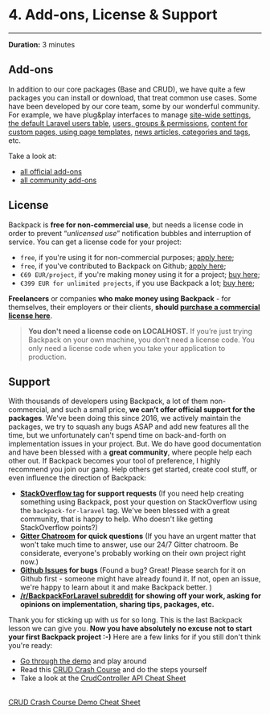 # 4. Add-ons, License & Support

---

**Duration:** 3 minutes

<a name="add-ons"></a>
## Add-ons

In addition to our core packages (Base and CRUD), we have quite a few packages you can install or download, that treat common use cases. Some have been developed by our core team, some by our wonderful community. For example, we have plug&play interfaces to manage [site-wide settings](https://github.com/Laravel-Backpack/Settings), [the default Laravel users table](https://github.com/eduardoarandah/UserManager), [users, groups & permissions](https://github.com/Laravel-Backpack/PermissionManager), [content for custom pages, using page templates](https://github.com/Laravel-Backpack/PageManager), [news articles, categories and tags](https://github.com/Laravel-Backpack/NewsCRUD), etc.

Take a look at:
- [all official add-ons](/docs/{{version}}/add-ons-official)
- [all community add-ons](/docs/{{version}}/add-ons-community)

<a name="license"></a>
## License

Backpack is **free for non-commercial use**, but needs a license code in order to prevent “_unlicensed use_” notification bubbles and interruption of service. You can get a license code for your project:
- ```free```, if you're using it for non-commercial purposes; [apply here](https://backpackforlaravel.com/pricing);
- ```free```, if you've contributed to Backpack on Github; [apply here](https://backpackforlaravel.com/pricing);
- ```€69 EUR/project```, if you're making money using it for a project; [buy here](https://backpackforlaravel.com/pricing);
- ```€399 EUR for unlimited projects```, if you use Backpack a lot; [buy here](https://backpackforlaravel.com/pricing);

**Freelancers** or companies **who make money using Backpack** - for themselves, their employers or their clients, **should [purchase a commercial license here](https://backpackforlaravel.com/pricing)**.


>**You don't need a license code on LOCALHOST.** If you’re just trying Backpack on your own machine, you don’t need a license code. You only need a license code when you take your application to production.

<a name="support"></a>
## Support

With thousands of developers using Backpack, a lot of them non-commercial, and such a small price, **we can’t offer official support for the packages**. We've been doing this since 2016, we actively maintain the packages, we try to squash any bugs ASAP and add new features all the time, but we unfortunately can't spend time on back-and-forth on implementation issues in your project. But. We do have good documentation and have been blessed with a **great community**, where people help each other out. If Backpack becomes your tool of preference, I highly recommend you join our gang. Help others get started, create cool stuff, or even influence the direction of Backpack: 

- **[StackOverflow tag](https://stackoverflow.com/questions/tagged/backpack-for-laravel) for support requests** (If you need help creating something using Backpack, post your question on StackOverflow using the ```backpack-for-laravel``` tag. We've been blessed with a great community, that is happy to help. Who doesn't like getting StackOverflow points?)
- **[Gitter Chatroom](https://gitter.im/BackpackForLaravel/Lobby) for quick questions** (If you have an urgent matter that won't take much time to answer, use our 24/7 Gitter chatroom. Be considerate, everyone's probably working on their own project right now.)
- **[Github Issues](https://github.com/laravel-backpack/) for bugs** (Found a bug? Great! Please search for it on Github first - someone might have already found it. If not, open an issue, we're happy to learn about it and make Backpack better. )
- **[/r/BackpackForLaravel subreddit](https://www.reddit.com/r/BackpackForLaravel/) for showing off your work, asking for opinions on implementation, sharing tips, packages, etc.**
 
Thank you for sticking up with us for so long. This is the last Backpack lesson we can give you. **Now you have absolutely no excuse not to start your first Backpack project :-)** Here are a few links for if you still don't think you're ready:

- [Go through the demo](/docs/{{version}}/demo) and play around
- Read this [CRUD Crash Course](/docs/{{version}}/crud-tutorial) and do the steps yourself
- Take a look at the [CrudController API Cheat Sheet](/docs/{{version}}/crud-cheat-sheet)


<br>
<a href="/docs/{{version}}/crud-tutorial" class="btn btn-info shadow">
  CRUD Crash Course
</a>
<a href="/docs/{{version}}/demo" class="btn btn-outline-info shadow">
  Demo
</a>
<a href="/docs/{{version}}/crud-cheat-sheet" class="btn btn-outline-info shadow">
  Cheat Sheet
</a>